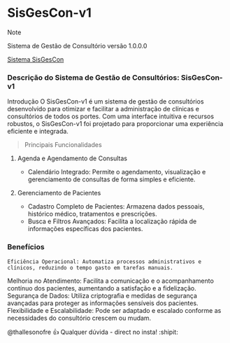 # SisGesCon-v1

> [!NOTE]
> Sistema de Gestão de Consultório versão 1.0.0.0

[Sistema SisGesCon](http://thallesonofre.com.br)

### Descrição do Sistema de Gestão de Consultórios: SisGesCon-v1
Introdução
O SisGesCon-v1 é um sistema de gestão de consultórios desenvolvido para otimizar e facilitar a administração de clínicas e consultórios de todos os portes. Com uma interface intuitiva e recursos robustos, o SisGesCon-v1 foi projetado para proporcionar uma experiência eficiente e integrada.

> Principais Funcionalidades

1. Agenda e Agendamento de Consultas
    - Calendário Integrado: Permite o agendamento, visualização e gerenciamento de consultas de forma simples e eficiente.

2. Gerenciamento de Pacientes
    - Cadastro Completo de Pacientes: Armazena dados pessoais, histórico médico, tratamentos e prescrições.
    - Busca e Filtros Avançados: Facilita a localização rápida de informações específicas dos pacientes.

### Benefícios
    Eficiência Operacional: Automatiza processos administrativos e clínicos, reduzindo o tempo gasto em tarefas manuais.
Melhoria no Atendimento: Facilita a comunicação e o acompanhamento contínuo dos pacientes, aumentando a satisfação e a fidelização.
Segurança de Dados: Utiliza criptografia e medidas de segurança avançadas para proteger as informações sensíveis dos pacientes.
Flexibilidade e Escalabilidade: Pode ser adaptado e escalado conforme as necessidades do consultório crescem ou mudam.



@thallesonofre :+1: Qualquer dúvida - direct no insta! :shipit:
